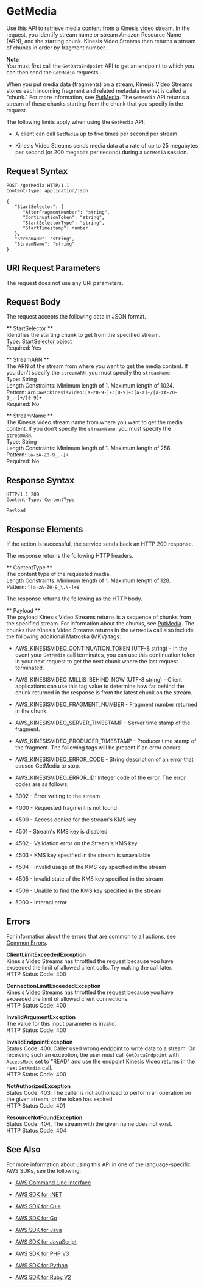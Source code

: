 # GetMedia<a name="API_dataplane_GetMedia"></a>

 Use this API to retrieve media content from a Kinesis video stream\. In the request, you identify stream name or stream Amazon Resource Name \(ARN\), and the starting chunk\. Kinesis Video Streams then returns a stream of chunks in order by fragment number\.

**Note**  
 You must first call the `GetDataEndpoint` API to get an endpoint to which you can then send the `GetMedia` requests\. 

When you put media data \(fragments\) on a stream, Kinesis Video Streams stores each incoming fragment and related metadata in what is called a "chunk\." For more information, see [PutMedia](API_dataplane_PutMedia.md)\. The `GetMedia` API returns a stream of these chunks starting from the chunk that you specify in the request\. 

The following limits apply when using the `GetMedia` API:

+ A client can call `GetMedia` up to five times per second per stream\. 

+ Kinesis Video Streams sends media data at a rate of up to 25 megabytes per second \(or 200 megabits per second\) during a `GetMedia` session\. 

## Request Syntax<a name="API_dataplane_GetMedia_RequestSyntax"></a>

```
POST /getMedia HTTP/1.1
Content-type: application/json

{
   "StartSelector": { 
      "AfterFragmentNumber": "string",
      "ContinuationToken": "string",
      "StartSelectorType": "string",
      "StartTimestamp": number
   },
   "StreamARN": "string",
   "StreamName": "string"
}
```

## URI Request Parameters<a name="API_dataplane_GetMedia_RequestParameters"></a>

The request does not use any URI parameters\.

## Request Body<a name="API_dataplane_GetMedia_RequestBody"></a>

The request accepts the following data in JSON format\.

 ** StartSelector **   
Identifies the starting chunk to get from the specified stream\.   
Type: [StartSelector](API_dataplane_StartSelector.md) object  
Required: Yes

 ** StreamARN **   
The ARN of the stream from where you want to get the media content\. If you don't specify the `streamARN`, you must specify the `streamName`\.  
Type: String  
Length Constraints: Minimum length of 1\. Maximum length of 1024\.  
Pattern: `arn:aws:kinesisvideo:[a-z0-9-]+:[0-9]+:[a-z]+/[a-zA-Z0-9_.-]+/[0-9]+`   
Required: No

 ** StreamName **   
The Kinesis video stream name from where you want to get the media content\. If you don't specify the `streamName`, you must specify the `streamARN`\.  
Type: String  
Length Constraints: Minimum length of 1\. Maximum length of 256\.  
Pattern: `[a-zA-Z0-9_.-]+`   
Required: No

## Response Syntax<a name="API_dataplane_GetMedia_ResponseSyntax"></a>

```
HTTP/1.1 200
Content-Type: ContentType

Payload
```

## Response Elements<a name="API_dataplane_GetMedia_ResponseElements"></a>

If the action is successful, the service sends back an HTTP 200 response\.

The response returns the following HTTP headers\.

 ** ContentType **   
The content type of the requested media\.  
Length Constraints: Minimum length of 1\. Maximum length of 128\.  
Pattern: `^[a-zA-Z0-9_\.\-]+$` 

The response returns the following as the HTTP body\.

 ** Payload **   
 The payload Kinesis Video Streams returns is a sequence of chunks from the specified stream\. For information about the chunks, see [PutMedia](API_dataplane_PutMedia.md)\. The chunks that Kinesis Video Streams returns in the `GetMedia` call also include the following additional Matroska \(MKV\) tags:   

+ AWS\_KINESISVIDEO\_CONTINUATION\_TOKEN \(UTF\-8 string\) \- In the event your `GetMedia` call terminates, you can use this continuation token in your next request to get the next chunk where the last request terminated\.

+ AWS\_KINESISVIDEO\_MILLIS\_BEHIND\_NOW \(UTF\-8 string\) \- Client applications can use this tag value to determine how far behind the chunk returned in the response is from the latest chunk on the stream\. 

+ AWS\_KINESISVIDEO\_FRAGMENT\_NUMBER \- Fragment number returned in the chunk\.

+ AWS\_KINESISVIDEO\_SERVER\_TIMESTAMP \- Server time stamp of the fragment\.

+ AWS\_KINESISVIDEO\_PRODUCER\_TIMESTAMP \- Producer time stamp of the fragment\.
The following tags will be present if an error occurs:  

+ AWS\_KINESISVIDEO\_ERROR\_CODE \- String description of an error that caused GetMedia to stop\.

+ AWS\_KINESISVIDEO\_ERROR\_ID: Integer code of the error\.
The error codes are as follows:  

+ 3002 \- Error writing to the stream

+ 4000 \- Requested fragment is not found

+ 4500 \- Access denied for the stream's KMS key

+ 4501 \- Stream's KMS key is disabled

+ 4502 \- Validation error on the Stream's KMS key

+ 4503 \- KMS key specified in the stream is unavailable

+ 4504 \- Invalid usage of the KMS key specified in the stream

+ 4505 \- Invalid state of the KMS key specified in the stream

+ 4506 \- Unable to find the KMS key specified in the stream

+ 5000 \- Internal error

## Errors<a name="API_dataplane_GetMedia_Errors"></a>

For information about the errors that are common to all actions, see [Common Errors](CommonErrors.md)\.

 **ClientLimitExceededException**   
Kinesis Video Streams has throttled the request because you have exceeded the limit of allowed client calls\. Try making the call later\.  
HTTP Status Code: 400

 **ConnectionLimitExceededException**   
Kinesis Video Streams has throttled the request because you have exceeded the limit of allowed client connections\.  
HTTP Status Code: 400

 **InvalidArgumentException**   
The value for this input parameter is invalid\.  
HTTP Status Code: 400

 **InvalidEndpointException**   
 Status Code: 400, Caller used wrong endpoint to write data to a stream\. On receiving such an exception, the user must call `GetDataEndpoint` with `AccessMode` set to "READ" and use the endpoint Kinesis Video returns in the next `GetMedia` call\.   
HTTP Status Code: 400

 **NotAuthorizedException**   
Status Code: 403, The caller is not authorized to perform an operation on the given stream, or the token has expired\.  
HTTP Status Code: 401

 **ResourceNotFoundException**   
Status Code: 404, The stream with the given name does not exist\.  
HTTP Status Code: 404

## See Also<a name="API_dataplane_GetMedia_SeeAlso"></a>

For more information about using this API in one of the language\-specific AWS SDKs, see the following:

+  [AWS Command Line Interface](http://docs.aws.amazon.com/goto/aws-cli/kinesis-video-data-2017-09-30/GetMedia) 

+  [AWS SDK for \.NET](http://docs.aws.amazon.com/goto/DotNetSDKV3/kinesis-video-data-2017-09-30/GetMedia) 

+  [AWS SDK for C\+\+](http://docs.aws.amazon.com/goto/SdkForCpp/kinesis-video-data-2017-09-30/GetMedia) 

+  [AWS SDK for Go](http://docs.aws.amazon.com/goto/SdkForGoV1/kinesis-video-data-2017-09-30/GetMedia) 

+  [AWS SDK for Java](http://docs.aws.amazon.com/goto/SdkForJava/kinesis-video-data-2017-09-30/GetMedia) 

+  [AWS SDK for JavaScript](http://docs.aws.amazon.com/goto/AWSJavaScriptSDK/kinesis-video-data-2017-09-30/GetMedia) 

+  [AWS SDK for PHP V3](http://docs.aws.amazon.com/goto/SdkForPHPV3/kinesis-video-data-2017-09-30/GetMedia) 

+  [AWS SDK for Python](http://docs.aws.amazon.com/goto/boto3/kinesis-video-data-2017-09-30/GetMedia) 

+  [AWS SDK for Ruby V2](http://docs.aws.amazon.com/goto/SdkForRubyV2/kinesis-video-data-2017-09-30/GetMedia) 